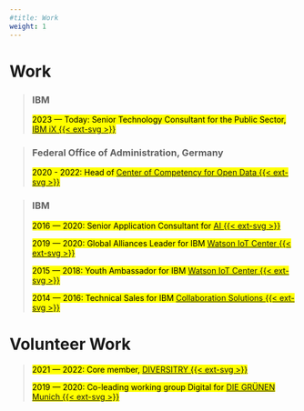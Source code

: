 ```yaml
---
#title: Work
weight: 1
---
```

# Work
>### IBM
><mark>2023 — Today: Senior Technology Consultant for the Public Sector, [IBM iX {{< ext-svg >}}](https://ibmix.de/)</mark> 

>### Federal Office of Administration, Germany
><mark>2020 - 2022: Head of [Center of Competency for Open Data {{< ext-svg >}}](https://www.bva.bund.de/DE/Services/Behoerden/Beratung/Beratungszentrum/OpenData/opendata_node.html)</mark> 

>### IBM
><mark>2016 — 2020: Senior Application Consultant for [AI {{< ext-svg >}}](https://www.ibm.com/artificial-intelligence)</mark> 
>
><mark>2019 — 2020: Global Alliances Leader for IBM [Watson IoT Center {{< ext-svg >}}](https://www.ibm.com/internet-of-things/learn/munich-center)</mark> 
>
><mark>2015 — 2018: Youth Ambassador for IBM [Watson IoT Center {{< ext-svg >}}](https://www.ibm.com/internet-of-things/learn/munich-center)</mark> 
>
><mark>2014 — 2016: Technical Sales for IBM [Collaboration Solutions {{< ext-svg >}}](https://newsroom.ibm.com/2018-12-06-HCL-Technologies-to-Acquire-Select-IBM-Software-Products-for-1-8B)</mark> 

# Volunteer Work
><mark>2021 — 2022: Core member, [DIVERSITRY {{< ext-svg >}}](https://www.diversitry.com/)</mark>
>
><mark>2019 — 2020: Co-leading working group Digital for [DIE GRÜNEN Munich {{< ext-svg >}}](https://www.gruene-muenchen.de/partei/arbeitskreise/)</mark>